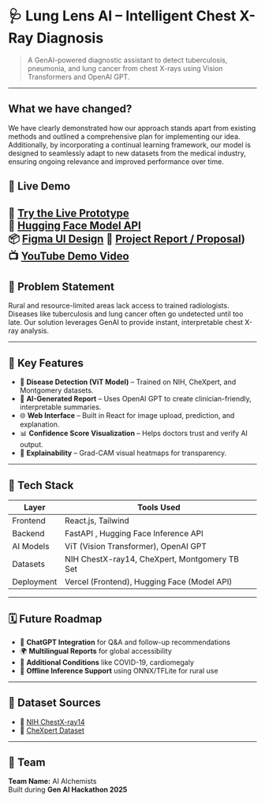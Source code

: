 
# 🩺 Lung Lens AI – Intelligent Chest X-Ray Diagnosis

> A GenAI-powered diagnostic assistant to detect tuberculosis, pneumonia, and lung cancer from chest X-rays using Vision Transformers and OpenAI GPT.

---
##  What we have changed?
We have clearly demonstrated how our approach stands apart from existing methods and outlined a comprehensive plan for implementing our idea. Additionally, by incorporating a continual learning framework, our model is designed to seamlessly adapt to new datasets from the medical industry, ensuring ongoing relevance and improved performance over time.
## 🚀 Live Demo

🔗 **[Try the Live Prototype](https://lung-lens.vercel.app)**  
🧠 **[Hugging Face Model API](https://huggingface.co/spaces/asutoshp10/Lungs-space/tree/main)**  
📦 **[Figma UI Design](https://www.figma.com/design/As2nZvAjHGS5RWFWVl4hBF/LungLens?t=uHrEO4HMXtEj1h0j-0)**
📄 **[Project Report / Proposal](https://github.com/Animeshkbiswas/Ai-Alchemists_Animesh-Kumar-Biswas_Jazzee2025/blob/main/Ai%20Alchemists_Animesh%20Kumar%20Biswas_Jazzzee2025_Document.pdf))** 
📺 **[YouTube Demo Video](https://youtu.be/PoCcgYYRe6g)**
---

## 🧠 Problem Statement

Rural and resource-limited areas lack access to trained radiologists. Diseases like tuberculosis and lung cancer often go undetected until too late. Our solution leverages GenAI to provide instant, interpretable chest X-ray analysis.

---

## 🎯 Key Features

- 🔬 **Disease Detection (ViT Model)** – Trained on NIH, CheXpert, and Montgomery datasets.
- 🧾 **AI-Generated Report** – Uses OpenAI GPT to create clinician-friendly, interpretable summaries.
- 🌐 **Web Interface** – Built in React for image upload, prediction, and explanation.
- 📊 **Confidence Score Visualization** – Helps doctors trust and verify AI output.
- 🧠 **Explainability** – Grad-CAM visual heatmaps for transparency.

---

## 🧰 Tech Stack

| Layer         | Tools Used                                   |
|--------------|-----------------------------------------------|
| Frontend     | React.js, Tailwind                            |
| Backend      | FastAPI , Hugging Face Inference API          |
| AI Models    | ViT (Vision Transformer), OpenAI GPT          |
| Datasets     | NIH ChestX-ray14, CheXpert, Montgomery TB Set |
| Deployment   | Vercel (Frontend), Hugging Face (Model API)   |

---

## 🗓️ Future Roadmap

- 🤖 **ChatGPT Integration** for Q&A and follow-up recommendations
- 🌍 **Multilingual Reports** for global accessibility
- 🏥 **Additional Conditions** like COVID-19, cardiomegaly
- 📶 **Offline Inference Support** using ONNX/TFLite for rural use

---

## 🧪 Dataset Sources

- 📂 [NIH ChestX-ray14](https://www.kaggle.com/datasets/nih-chest-xrays/data/data)
- 📂 [CheXpert Dataset](https://www.kaggle.com/datasets/mimsadiislam/chexpert)

---

## 🙌 Team

**Team Name:** AI Alchemists  
Built during **Gen AI Hackathon 2025**
